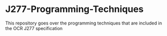 # J277-Programming-Techniques
This repository goes over the programming techniques that are included in the OCR J277 specification

